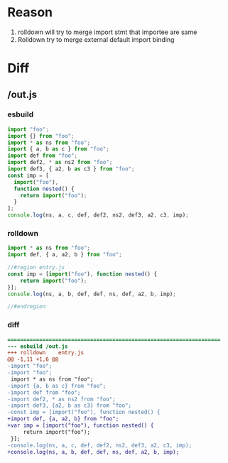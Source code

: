 # Reason
1. rolldown will try to merge import stmt that importee are same
2. Rolldown try to merge external default import binding
# Diff
## /out.js
### esbuild
```js
import "foo";
import {} from "foo";
import * as ns from "foo";
import { a, b as c } from "foo";
import def from "foo";
import def2, * as ns2 from "foo";
import def3, { a2, b as c3 } from "foo";
const imp = [
  import("foo"),
  function nested() {
    return import("foo");
  }
];
console.log(ns, a, c, def, def2, ns2, def3, a2, c3, imp);
```
### rolldown
```js
import * as ns from "foo";
import def, { a, a2, b } from "foo";

//#region entry.js
const imp = [import("foo"), function nested() {
	return import("foo");
}];
console.log(ns, a, b, def, def, ns, def, a2, b, imp);

//#endregion
```
### diff
```diff
===================================================================
--- esbuild	/out.js
+++ rolldown	entry.js
@@ -1,11 +1,6 @@
-import "foo";
-import "foo";
 import * as ns from "foo";
-import {a, b as c} from "foo";
-import def from "foo";
-import def2, * as ns2 from "foo";
-import def3, {a2, b as c3} from "foo";
-const imp = [import("foo"), function nested() {
+import def, {a, a2, b} from "foo";
+var imp = [import("foo"), function nested() {
     return import("foo");
 }];
-console.log(ns, a, c, def, def2, ns2, def3, a2, c3, imp);
+console.log(ns, a, b, def, def, ns, def, a2, b, imp);

```